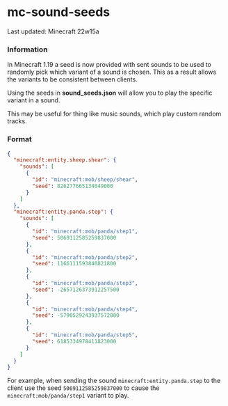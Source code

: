 # mc-sound-seeds
Last updated: Minecraft 22w15a

### Information
In Minecraft 1.19 a seed is now provided with sent sounds to be used to randomly pick which variant of a sound is chosen.
This as a result allows the variants to be consistent between clients.

Using the seeds in **sound_seeds.json** will allow you to play the specific variant in a sound.

This may be useful for thing like music sounds, which play custom random tracks.

### Format
```json
{
  "minecraft:entity.sheep.shear": {
    "sounds": [
      {
        "id": "minecraft:mob/sheep/shear",
        "seed": 826277665134049000
      }
    ]
  },
  "minecraft:entity.panda.step": {
    "sounds": [
      {
        "id": "minecraft:mob/panda/step1",
        "seed": 5069112585259837000
      },
      {
        "id": "minecraft:mob/panda/step2",
        "seed": 1166111593840821800
      },
      {
        "id": "minecraft:mob/panda/step3",
        "seed": -2657126373912257500
      },
      {
        "id": "minecraft:mob/panda/step4",
        "seed": -5790529243937572000
      },
      {
        "id": "minecraft:mob/panda/step5",
        "seed": 6185334978411823000
      }
    ]
  }
}
```

For example, when sending the sound ``minecraft:entity.panda.step`` to the client use the seed ``5069112585259837000`` to cause the
``minecraft:mob/panda/step1`` variant to play.
